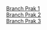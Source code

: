 [Branch Prak 1](https://github.com/Shevabey/prak_pmppl/tree/prak_1) <br/>
[Branch Prak 2](https://github.com/Shevabey/prak_pmppl/tree/prak_2) <br/>
[Branch Prak 3](https://github.com/Shevabey/prak_pmppl/tree/prak_3) <br/>
